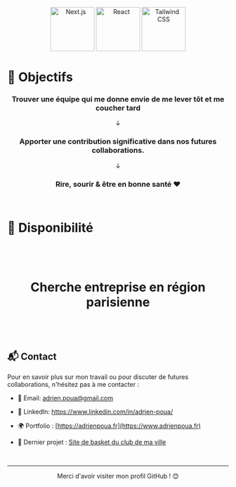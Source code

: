 <p align="center">
  <img src="https://www.openxcell.com/wp-content/uploads/2021/11/dango-inner-2.png" alt="Next.js" width="100" height="100" >
  <img src="https://upload.wikimedia.org/wikipedia/commons/a/a7/React-icon.svg" alt="React" width="100" height="100" >
  <img src="https://upload.wikimedia.org/wikipedia/commons/d/d5/Tailwind_CSS_Logo.svg" alt="Tailwind CSS" width="100" height="100" >
</p>

# 🎯 Objectifs

<h3 align="center"> Trouver une équipe qui me donne envie de me lever tôt et me coucher tard </h3>
<p align="center"> ↓ </p>
<h3 align="center"> Apporter une contribution significative dans nos futures collaborations. </h3>
<p align="center"> ↓ </p>
<h3 align="center"> Rire, sourir & être en bonne santé ❤ </h3>
  &nbsp;
  &nbsp;


# 🔎 Disponibilité


<h1 align="center" >
  &nbsp;
  
 Cherche entreprise en région parisienne
  
  &nbsp;
</h1>

## 📬 Contact

Pour en savoir plus sur mon travail ou pour discuter de futures collaborations, n'hésitez pas à me contacter :

- 📧 Email: adrien.poua@gmail.com
- 🔗 LinkedIn: https://www.linkedin.com/in/adrien-poua/
- 🌍 Portfolio : [https://adrienpoua.fr](https://www.adrienpoua.fr)
- 🏀 Dernier projet : [Site de basket du club de ma ville](https://argenteuilbasketball.com)
  &nbsp;
  
  &nbsp;

---

<p align="center"> Merci d'avoir visiter mon profil GitHub ! 😊 </p>
